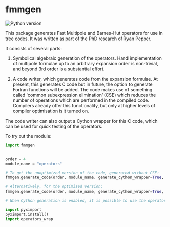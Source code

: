 # fmmgen
![Python version](https://img.shields.io/badge/Python-%3E%3D%203.6-brightgreen.svg)

This package generates Fast Multipole and Barnes-Hut operators for use in tree codes. 
It was written as part of the PhD research of Ryan Pepper.

It consists of several parts:

1) Symbolical algebraic generation of the operators.
Hand implementation of multipole formulae up to an arbitrary expansion order is 
non-trivial, and beyond 3rd order is a substantial effort.

2) A code writer, which generates code from the expansion formulae. At present, 
this generates C code but in future, the option to generate Fortran functions
will be added. The code makes use of something called 'common subexpression
elimination' (CSE) which reduces the number of operations which are performed in
the compiled code. Compilers already offer this functionality, but only at
higher levels of compiler optimisation is it turned on.

The code writer can also output a Cython wrapper for this C code, which can be
used for quick testing of the operators.


To try out the module:

```python
import fmmgen


order = 4
module_name = "operators"

# To get the unoptimized version of the code, generated without CSE:
fmmgen.generate_code(order, module_name, generate_cython_wrapper=True, CSE=False) 

# Alternatively, for the optimised version:
fmmgen.generate_code(order, module_name, generate_cython_wrapper=True, CSE=True)

# When Cython generation is enabled, it is possible to use the operator functions:

import pyximport
pyximport.install()
import operators_wrap

```